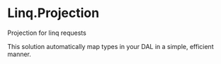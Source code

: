# Linq.Projection

Projection for linq requests

This solution automatically map types in your DAL in a simple, efficient manner. 
